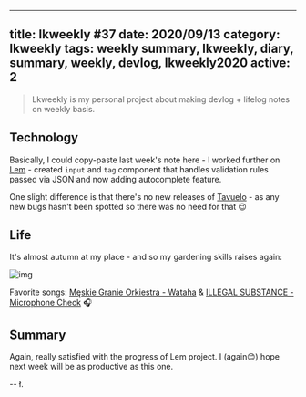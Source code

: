 
---
title: lkweekly #37
date: 2020/09/13
category: lkweekly
tags: weekly summary, lkweekly, diary, summary, weekly, devlog, lkweekly2020
active: 2
---

> Lkweekly is my personal project about making devlog + lifelog notes on weekly basis.

## Technology

Basically, I could copy-paste last week's note here - I worked further on [Lem](https://github.com/lukaszkups/lem) - created `input` and `tag` component that handles validation rules passed via JSON and now adding autocomplete feature.

One slight difference is that there's no new releases of [Tavuelo](https://github.com/lukaszkups/tavuelo) - as any new bugs hasn't been spotted so there was no need for that 😉

## Life

It's almost autumn at my place - and so my gardening skills raises again:

![img](/static/garden-autumn.jpeg)

Favorite songs: [Męskie Granie Orkiestra - Wataha](https://open.spotify.com/track/0JD4U7FeIirQ6RkOyV6NxN?si=lhPs9m1VTLG_PAKDBObm6A) & [ILLEGAL SUBSTANCE - Microphone Check](https://open.spotify.com/track/2YnFjnqWdDvrc5L5UWIF70?si=QcYNxaYDRsWCatonmhkFhA) 🎧

## Summary

Again, really satisfied with the progress of Lem project. I (again😊) hope next week will be as productive as this one.

-- ł.
